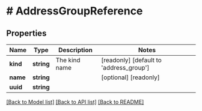 # # AddressGroupReference

## Properties

Name | Type | Description | Notes
------------ | ------------- | ------------- | -------------
**kind** | **string** | The kind name | [readonly] [default to 'address_group']
**name** | **string** |  | [optional] [readonly]
**uuid** | **string** |  |

[[Back to Model list]](../../README.md#models) [[Back to API list]](../../README.md#endpoints) [[Back to README]](../../README.md)
